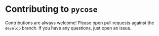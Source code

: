 # Contributing to `pycose`
Contributions are always welcome! Please open pull requests against the `develop` branch. 
If you have any questions, just open an issue.

